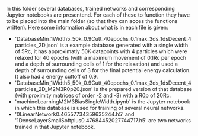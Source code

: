 In this folder several databases, trained networks and corresponding Jupyter notebooks are presentend. For each of these to function they have to be placed into the main folder (so that they can acces the functions written). Here some information about what is in each file is given:
* 'DatabaseMin_1Width5_50k_0.9Cutt_40epochs_0.1max_3ds_1dsDecent_4particles_2D.json' is a example database generated with a single width of 5Rc, it has approximatly 50K datapoints with 4 particles which were relaxed for 40 epochs (with a maximum movement of 0.1Rc per epoch and a depth of surrounding cells of 1 for the relaxation) and used a depth of surrounding cells of 3 for the final potential energy calculation. It also had a energy cuttoff of 0.9.
* 'DatabaseMin_1Width5_50k_0.9Cutt_40epochs_0.1max_3ds_1dsDecent_4particles_2D_M2M3R0p20.json' is the prepared version of that database (with proximity matrices of order -2 and -3) with a R0p of 20Rc.
* 'machineLearningM2M3BiasSingleWidth.ipynb' is the Jupyter notebook in which this database is used for training of several neural networks.
* '0LinearNetwork0.46557734359635244.h5' and '1DenseLayerSmallSoftplus0.47684452027744717.h5' are two networks trained in that Jupyter notebook.